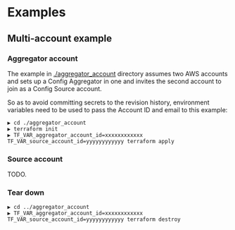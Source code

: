 # Examples

## Multi-account example

### Aggregator account

The example in [./aggregator_account](./aggregator_account) directory assumes two AWS accounts and sets up a Config Aggregator in one and invites the second account to join as a Config Source account.

So as to avoid committing secrets to the revision history, environment variables need to be used to pass the Account ID and email to this example:

```text
▶ cd ./aggregator_account
▶ terraform init
▶ TF_VAR_aggregator_account_id=xxxxxxxxxxxx TF_VAR_source_account_id=yyyyyyyyyyyy terraform apply
```

### Source account

TODO.

### Tear down

```text
▶ cd ../aggregator_account
▶ TF_VAR_aggregator_account_id=xxxxxxxxxxxx TF_VAR_source_account_id=yyyyyyyyyyyy terraform destroy
```
